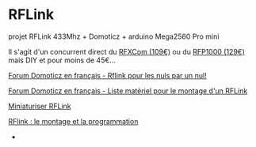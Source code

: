 # RFLink
projet RFLink 433Mhz + Domoticz + arduino Mega2560 Pro mini

Il s'agit d'un concurrent direct du [RFXCom (109€)](https://www.planete-domotique.com/rfxcom/) ou du [RFP1000 (129€)](http://rfplayer.com/) mais DIY et pour moins de 45€...

[Forum Domoticz en français - Rflink pour les nuls par un nul!](https://easydomoticz.com/forum/viewtopic.php?f=22&t=4068)

[Forum Domoticz en français - Liste matériel pour le montage d'un RFLink](http://easydomoticz.com/forum/viewtopic.php?f=22&t=1106&start=120)

[Miniaturiser RFLink](http://blog.zener.free.fr/index.php?post/2016/03/05/Miniaturiser-%C3%A7a-Gateway-Rflink-%21)

[RFlink : le montage et la programmation](http://domo-attitude.fr/montage-et-la-programmation-de-votre-rflink/)


+
